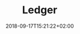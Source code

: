 ---
date: 2018-09-17T15:21:22+02:00
title: Ledger
description: The platform transaction layer.
weight: 4
---